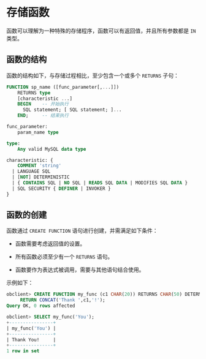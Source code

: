 # 存储函数 

函数可以理解为一种特殊的存储程序，函数可以有返回值，并且所有参数都是 `IN` 类型。

## 函数的结构 

函数的结构如下，与存储过程相比，至少包含一个或多个 `RETURNS` 子句：

```sql
FUNCTION sp_name ([func_parameter[,...]])
    RETURNS type
    [characteristic ...]
    BEGIN    -- 开始执行
      SQL statement; [ SQL statement; ]...
    END;     -- 结束执行

func_parameter:
    param_name type

type:
    Any valid MySQL data type

characteristic: {
    COMMENT 'string'
  | LANGUAGE SQL
  | [NOT] DETERMINISTIC
  | { CONTAINS SQL | NO SQL | READS SQL DATA | MODIFIES SQL DATA }
  | SQL SECURITY { DEFINER | INVOKER }
}
```


## 函数的创建 

函数通过 `CREATE FUNCTION` 语句进行创建，并需满足如下条件：

* 函数需要考虑返回值的设置。 

* 所有函数必须至少有一个 `RETURNS` 语句。

* 函数要作为表达式被调用，需要与其他语句结合使用。


示例如下：

```sql
obclient> CREATE FUNCTION my_func (c1 CHAR(20)) RETURNS CHAR(50) DETERMINISTIC
     RETURN CONCAT('Thank ',c1,'!');
Query OK, 0 rows affected 

obclient> SELECT my_func('You');
+----------------+
| my_func('You') |
+----------------+
| Thank You!     |
+----------------+
1 row in set
```